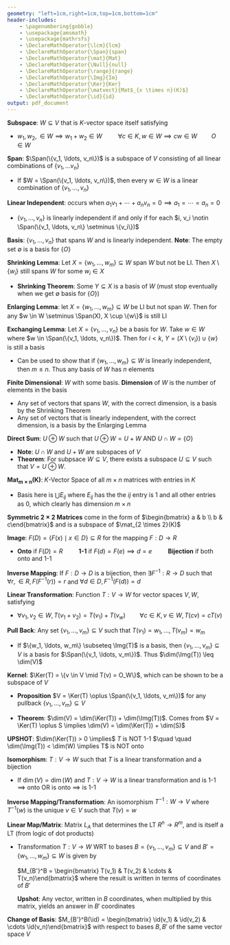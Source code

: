 ```yaml
---
geometry: "left=1cm,right=1cm,top=1cm,bottom=1cm"
header-includes:
    - \pagenumbering{gobble}
    - \usepackage{amsmath}
    - \usepackage{mathrsfs}
    - \DeclareMathOperator{\lcm}{lcm}
    - \DeclareMathOperator{\Span}{span}
    - \DeclareMathOperator{\mat}{Mat}
    - \DeclareMathOperator{\Null}{null}
    - \DeclareMathOperator{\range}{range}
    - \DeclareMathOperator{\Img}{Im}
    - \DeclareMathOperator{\Ker}{Ker}
    - \DeclareMathOperator{\matvect}{Mat$_{x \times n}(K)$}
    - \DeclareMathOperator{\id}{id}
output: pdf_document
---
```


**Subspace**: $W \subseteq V$ that is  $K$-vector space itself satisfying

- $w_1, w_2, \in W \implies w_1 + w_2 \in W$ $\quad \quad \forall c \in K, w \in W \implies cw \in W \quad \quad O \in W$

**Span**: $\Span(\{v_1, \ldots, v_n\})$ is a subspace of $V$ consisting of all linear combinations of $\{v_1, \ldots v_n\}$

- If $W = \Span(\{v_1, \ldots, v_n\})$, then every $w \in W$ is a linear combination of $\{v_1, \ldots, v_n\}$

**Linear Independent**: occurs when $a_1 v_1 + \cdots + a_n v_n = 0 \implies a_1 = \cdots = a_n = 0$

- $\{v_1, \ldots, v_n\}$ is linearly independent if and only if for each $i, v_i \notin \Span(\{v_1, \ldots, v_n\} \setminus \{v_i\})$

**Basis**: $\{v_1, \ldots, v_n\}$ that spans $W$ and is linearly independent. **Note**: The empty set $\emptyset$ is a basis for $\{O\}$

**Shrinking Lemma**: Let $X = \{w_1, \ldots, w_m\} \subseteq W$ span $W$ but not be LI. Then $X \setminus \{w_i\}$ still spans $W$ for some $w_i \in X$

- **Shrinking Theorem**: Some $Y \subseteq X$ is a basis of $W$ (must stop eventually when we get $\emptyset$ basis for $\{O\}$)

**Enlarging Lemma**: let $X = \{w_1, \ldots, w_m\} \subseteq W$ be LI but not span $W$. Then for any $w \in W \setminus \Span(X), X \cup \{w\}$ is still LI

**Exchanging Lemma**: Let $X = \{v_1, \ldots, v_n\}$ be a basis for $W$. Take $w \in W$ where $w \in \Span(\{v_1, \ldots, v_n\})$. Then for $i < k$, $Y = (X \setminus \{v_i\}) \cup \{w\}$ is still a basis

- Can be used to show that if $\{w_1, \ldots, w_m\} \subseteq W$ is linearly independent, then $m \leq n$. Thus any basis of $W$ has $n$ elements

**Finite Dimensional**: $W$ with some basis. **Dimension** of $W$ is the number of elements in the basis

- Any set of vectors that spans $W$, with the correct dimension, is a basis by the Shrinking Theorem
- Any set of vectors that is linearly independent, with the correct dimension, is a basis by the Enlarging Lemma

**Direct Sum**: $U \oplus W$ such that $U \oplus W = U + W$ AND $U \cap W = \{O\}$

- **Note**: $U \cap W$ and $U + W$ are subspaces of $V$
- **Theorem**: For subpsace $W \subseteq V$, there exists a subspace $U \subseteq V$ such that $V = U \oplus W$.

**Mat$\mathbf{_{m \times n}(K)}$**: $K$-Vector Space of all $m \times n$ matrices with entries in $K$

- Basis here is $\bigcup E_{ij}$ where $E_{ij}$ has the the $ij$ entry is $1$ and all other entries as $0$, which clearly has dimension $m \times n$

**Symmetric $\mathbf{2 \times 2}$ Matrices** come in the form of $\begin{bmatrix} a & b \\ b & c\end{bmatrix}$ and is a subspace of $\mat_{2 \times 2}(K)$

**Image**: $F(D) = \{F(x) \mid x \in D\} \subseteq R$ for the mapping $F: D \rightarrow R$

- **Onto** if $F(D) = R \quad \quad$ **1-1** if $F(d) = F(e) \implies d= e \quad \quad$ **Bijection** if both onto and 1-1

**Inverse Mapping**: If $F: D \rightarrow D$ is a bijection, then $\exists F^{-1}:R \rightarrow D$ such that $\forall r, \in R, F(F^{-1}(r)) = r$ and $\forall d \in D, F^{-1}(F(d)) = d$

**Linear Transformation**: Function $T: V \rightarrow W$ for vector spaces $V, W$, satisfying

- $\forall v_1, v_2 \in W, T(v_1 + v_2) = T(v_1) + T(v_w) \quad \quad \forall c \in K, v \in W, T(cv) = cT(v)$

**Pull Back**: Any set $\{v_1, \ldots, v_m\} \subseteq V$ such that $T(v_1) = w_1, \ldots, T(v_m) = w_m$

- If $\{w_1, \ldots, w_m\} \subseteq \Img(T)$ is a basis, then $\{v_1, \ldots, v_m\} \subseteq V$ is a basis for $\Span(\{v_1, \ldots, v_m\})$. Thus $\dim(\Img(T)) \leq \dim(V)$

**Kernel**: $\Ker(T) = \{v \in V \mid T(v) = O_W\}$, which can be shown to be a subspace of $V$

- **Proposition** $V = \Ker(T) \oplus \Span(\{v_1, \ldots, v_m\})$ for any pullback $\{v_1, \ldots, v_m\} \subseteq V$

- **Theorem**: $\dim(V) = \dim(\Ker(T)) + \dim(\Img(T))$. Comes from $V = \Ker(T) \oplus S \implies \dim(V) = \dim(\Ker(T)) + \dim(S)$

**UPSHOT**: $\dim(\Ker(T)) > 0 \implies$ $T$ is NOT 1-1 $\quad \quad \dim(\Img(T)) < \dim(W) \implies T$ is NOT onto

**Isomorphism**: $T: V \rightarrow W$ such that $T$ is a linear transformation and a bijection

- If $\dim(V) = \dim(W)$ and $T: V \rightarrow W$ is a linear transformation and is 1-1 $\implies$ onto OR is onto $\implies$ is 1-1

**Inverse Mapping/Transformation**: An isomorphism $T^{-1}: W \rightarrow V$ where $T^{-1}(w)$ is the unique $v \in V$ such that $T(v) = w$

**Linear Map/Matrix**: Matrix $L_A$ that determines the LT $R^n \rightarrow R^m$, and is itself a LT (from logic of dot products)

- Transformation $T: V \rightarrow W$ WRT to bases $B = \{v_1, \ldots, v_m\} \subseteq V$ and $B' = \{w_1, \ldots, w_m\} \subseteq W$ is given by

    $M_{B'}^B = \begin{bmatrix} T(v_1) & T(v_2) & \cdots & T(v_n)\end{bmatrix}$ where the result is written in terms of coordinates of $B'$

    **Upshot**: Any vector, written in $B$ coordinates, when multiplied by this matrix, yields an answer in $B'$ coordinates

**Change of Basis**: $M_{B'}^B(\id) = \begin{bmatrix} \id(v_1) & \id(v_2) & \cdots \id(v_n)\end{bmatrix}$ with respect to bases $B, B'$ of the same vector space $V$
